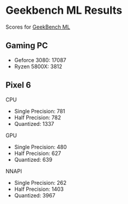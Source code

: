 # Geekbench ML Results

Scores for [GeekBench ML](https://www.geekbench.com/ml/)

## Gaming PC

- Geforce 3080: 17087
- Ryzen 5800X: 3812

## Pixel 6

CPU

- Single Precision: 781
- Half Precision: 782
- Quantized: 1337

GPU

- Single Precision: 480
- Half Precision: 627
- Quantized: 639

NNAPI

- Single Precision: 262
- Half Precision: 1403
- Quantized: 3967
